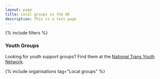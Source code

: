 ```yaml
---
layout: page
title: Local groups in the UK
description: This is a test page
---
```

<main role="main">
{% include filters %}
  <article>
    <section class="attention">
      <h3>Youth Groups</h3>
      <p>Looking for youth support groups? Find them at the <a href="http://ntyn.genderjam.org.uk/network/">National Trans Youth Network</a>. 
      </p>
    </section>
    <section>
	{% include organisations tag="Local groups" %}
	</section>
  </article>
</main>